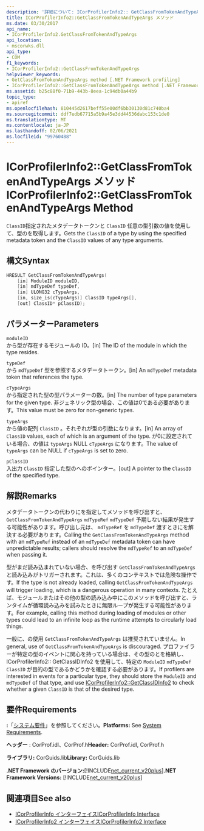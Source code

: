 ```yaml
---
description: '詳細について: ICorProfilerInfo2:: GetClassFromTokenAndTypeArgs メソッド'
title: ICorProfilerInfo2::GetClassFromTokenAndTypeArgs メソッド
ms.date: 03/30/2017
api_name:
- ICorProfilerInfo2.GetClassFromTokenAndTypeArgs
api_location:
- mscorwks.dll
api_type:
- COM
f1_keywords:
- ICorProfilerInfo2::GetClassFromTokenAndTypeArgs
helpviewer_keywords:
- GetClassFromTokenAndTypeArgs method [.NET Framework profiling]
- ICorProfilerInfo2::GetClassFromTokenAndTypeArgs method [.NET Framework profiling]
ms.assetid: b25c88f0-71b9-443b-8eea-1c94db0a44b9
topic_type:
- apiref
ms.openlocfilehash: 810445d2617beff55e00df6bb30130d81c740ba4
ms.sourcegitcommit: ddf7edb67715a5b9a45e3dd44536dabc153c1de0
ms.translationtype: MT
ms.contentlocale: ja-JP
ms.lasthandoff: 02/06/2021
ms.locfileid: "99760488"
---
```

# <a name="icorprofilerinfo2getclassfromtokenandtypeargs-method"></a><span data-ttu-id="70751-103">ICorProfilerInfo2::GetClassFromTokenAndTypeArgs メソッド</span><span class="sxs-lookup"><span data-stu-id="70751-103">ICorProfilerInfo2::GetClassFromTokenAndTypeArgs Method</span></span>

<span data-ttu-id="70751-104">`ClassID`指定されたメタデータトークンと `ClassID` 任意の型引数の値を使用して、型のを取得します。</span><span class="sxs-lookup"><span data-stu-id="70751-104">Gets the `ClassID` of a type by using the specified metadata token and the `ClassID` values of any type arguments.</span></span>  
  
## <a name="syntax"></a><span data-ttu-id="70751-105">構文</span><span class="sxs-lookup"><span data-stu-id="70751-105">Syntax</span></span>  
  
```cpp  
HRESULT GetClassFromTokenAndTypeArgs(  
    [in] ModuleID moduleID,  
    [in] mdTypeDef typeDef,  
    [in] ULONG32 cTypeArgs,  
    [in, size_is(cTypeArgs)] ClassID typeArgs[],  
    [out] ClassID* pClassID);  
```  
  
## <a name="parameters"></a><span data-ttu-id="70751-106">パラメーター</span><span class="sxs-lookup"><span data-stu-id="70751-106">Parameters</span></span>  

 `moduleID`  
 <span data-ttu-id="70751-107">から型が存在するモジュールの ID。</span><span class="sxs-lookup"><span data-stu-id="70751-107">[in] The ID of the module in which the type resides.</span></span>  
  
 `typeDef`  
 <span data-ttu-id="70751-108">から `mdTypeDef` 型を参照するメタデータトークン。</span><span class="sxs-lookup"><span data-stu-id="70751-108">[in] An `mdTypeDef` metadata token that references the type.</span></span>  
  
 `cTypeArgs`  
 <span data-ttu-id="70751-109">から指定された型の型パラメーターの数。</span><span class="sxs-lookup"><span data-stu-id="70751-109">[in] The number of type parameters for the given type.</span></span> <span data-ttu-id="70751-110">非ジェネリック型の場合、この値は0である必要があります。</span><span class="sxs-lookup"><span data-stu-id="70751-110">This value must be zero for non-generic types.</span></span>  
  
 `typeArgs`  
 <span data-ttu-id="70751-111">から値の配列 `ClassID` 。それぞれが型の引数になります。</span><span class="sxs-lookup"><span data-stu-id="70751-111">[in] An array of `ClassID` values, each of which is an argument of the type.</span></span> <span data-ttu-id="70751-112">が0に設定されている場合、の値は `typeArgs` NULL `cTypeArgs` になります。</span><span class="sxs-lookup"><span data-stu-id="70751-112">The value of `typeArgs` can be NULL if `cTypeArgs` is set to zero.</span></span>  
  
 `pClassID`  
 <span data-ttu-id="70751-113">入出力 `ClassID` 指定した型のへのポインター。</span><span class="sxs-lookup"><span data-stu-id="70751-113">[out] A pointer to the `ClassID` of the specified type.</span></span>  
  
## <a name="remarks"></a><span data-ttu-id="70751-114">解説</span><span class="sxs-lookup"><span data-stu-id="70751-114">Remarks</span></span>  

 <span data-ttu-id="70751-115">メタデータトークンの代わりにを指定してメソッドを呼び出すと、 `GetClassFromTokenAndTypeArgs` `mdTypeRef` `mdTypeDef` 予期しない結果が発生する可能性があります。呼び出し元は、 `mdTypeRef` を `mdTypeDef` 渡すときにを解決する必要があります。</span><span class="sxs-lookup"><span data-stu-id="70751-115">Calling the `GetClassFromTokenAndTypeArgs` method with an `mdTypeRef` instead of an `mdTypeDef` metadata token can have unpredictable results; callers should resolve the `mdTypeRef` to an `mdTypeDef` when passing it.</span></span>  
  
 <span data-ttu-id="70751-116">型がまだ読み込まれていない場合、を呼び出す `GetClassFromTokenAndTypeArgs` と読み込みがトリガーされます。これは、多くのコンテキストでは危険な操作です。</span><span class="sxs-lookup"><span data-stu-id="70751-116">If the type is not already loaded, calling `GetClassFromTokenAndTypeArgs` will trigger loading, which is a dangerous operation in many contexts.</span></span> <span data-ttu-id="70751-117">たとえば、モジュールまたはその他の型の読み込み中にこのメソッドを呼び出すと、ランタイムが循環読み込みを試みたときに無限ループが発生する可能性があります。</span><span class="sxs-lookup"><span data-stu-id="70751-117">For example, calling this method during loading of modules or other types could lead to an infinite loop as the runtime attempts to circularly load things.</span></span>  
  
 <span data-ttu-id="70751-118">一般に、の使用 `GetClassFromTokenAndTypeArgs` は推奨されていません。</span><span class="sxs-lookup"><span data-stu-id="70751-118">In general, use of `GetClassFromTokenAndTypeArgs` is discouraged.</span></span> <span data-ttu-id="70751-119">プロファイラーが特定の型のイベントに関心を持っている場合は、その型のとを格納し、ICorProfilerInfo2:: GetClassIDInfo2 を使用して、特定の `ModuleID` `mdTypeDef` [](icorprofilerinfo2-getclassidinfo2-method.md) `ClassID` が目的の型であるかどうかを確認する必要があります。</span><span class="sxs-lookup"><span data-stu-id="70751-119">If profilers are interested in events for a particular type, they should store the `ModuleID` and `mdTypeDef` of that type, and use [ICorProfilerInfo2::GetClassIDInfo2](icorprofilerinfo2-getclassidinfo2-method.md) to check whether a given `ClassID` is that of the desired type.</span></span>  
  
## <a name="requirements"></a><span data-ttu-id="70751-120">要件</span><span class="sxs-lookup"><span data-stu-id="70751-120">Requirements</span></span>  

 <span data-ttu-id="70751-121">**:**「[システム要件](../../get-started/system-requirements.md)」を参照してください。</span><span class="sxs-lookup"><span data-stu-id="70751-121">**Platforms:** See [System Requirements](../../get-started/system-requirements.md).</span></span>  
  
 <span data-ttu-id="70751-122">**ヘッダー** : CorProf.idl、CorProf.h</span><span class="sxs-lookup"><span data-stu-id="70751-122">**Header:** CorProf.idl, CorProf.h</span></span>  
  
 <span data-ttu-id="70751-123">**ライブラリ:** CorGuids.lib</span><span class="sxs-lookup"><span data-stu-id="70751-123">**Library:** CorGuids.lib</span></span>  
  
 <span data-ttu-id="70751-124">**.NET Framework のバージョン:**[!INCLUDE[net_current_v20plus](../../../../includes/net-current-v20plus-md.md)]</span><span class="sxs-lookup"><span data-stu-id="70751-124">**.NET Framework Versions:** [!INCLUDE[net_current_v20plus](../../../../includes/net-current-v20plus-md.md)]</span></span>  
  
## <a name="see-also"></a><span data-ttu-id="70751-125">関連項目</span><span class="sxs-lookup"><span data-stu-id="70751-125">See also</span></span>

- [<span data-ttu-id="70751-126">ICorProfilerInfo インターフェイス</span><span class="sxs-lookup"><span data-stu-id="70751-126">ICorProfilerInfo Interface</span></span>](icorprofilerinfo-interface.md)
- [<span data-ttu-id="70751-127">ICorProfilerInfo2 インターフェイス</span><span class="sxs-lookup"><span data-stu-id="70751-127">ICorProfilerInfo2 Interface</span></span>](icorprofilerinfo2-interface.md)
